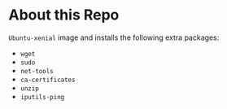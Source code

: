 # About this Repo

`Ubuntu-xenial` image and installs the following extra packages:

- `wget`
- `sudo`
- `net-tools`
- `ca-certificates`
- `unzip`
- `iputils-ping`